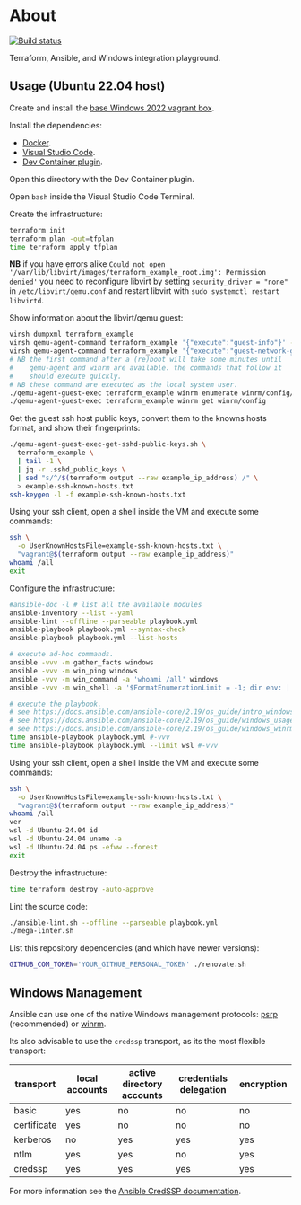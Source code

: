 # About

[![Build status](https://github.com/rgl/terraform-libvirt-ansible-windows-example/workflows/build/badge.svg)](https://github.com/rgl/terraform-libvirt-ansible-windows-example/actions?query=workflow%3Abuild)

Terraform, Ansible, and Windows integration playground.

## Usage (Ubuntu 22.04 host)

Create and install the [base Windows 2022 vagrant box](https://github.com/rgl/windows-vagrant).

Install the dependencies:

* [Docker](https://docs.docker.com/engine/install/).
* [Visual Studio Code](https://code.visualstudio.com).
* [Dev Container plugin](https://marketplace.visualstudio.com/items?itemName=ms-vscode-remote.remote-containers).

Open this directory with the Dev Container plugin.

Open `bash` inside the Visual Studio Code Terminal.

Create the infrastructure:

```bash
terraform init
terraform plan -out=tfplan
time terraform apply tfplan
```

**NB** if you have errors alike `Could not open '/var/lib/libvirt/images/terraform_example_root.img': Permission denied'` you need to reconfigure libvirt by setting `security_driver = "none"` in `/etc/libvirt/qemu.conf` and restart libvirt with `sudo systemctl restart libvirtd`.

Show information about the libvirt/qemu guest:

```bash
virsh dumpxml terraform_example
virsh qemu-agent-command terraform_example '{"execute":"guest-info"}' --pretty
virsh qemu-agent-command terraform_example '{"execute":"guest-network-get-interfaces"}' --pretty
# NB the first command after a (re)boot will take some minutes until
#    qemu-agent and winrm are available. the commands that follow it
#    should execute quickly.
# NB these command are executed as the local system user.
./qemu-agent-guest-exec terraform_example winrm enumerate winrm/config/listener
./qemu-agent-guest-exec terraform_example winrm get winrm/config
```

Get the guest ssh host public keys, convert them to the knowns hosts format,
and show their fingerprints:

```bash
./qemu-agent-guest-exec-get-sshd-public-keys.sh \
  terraform_example \
  | tail -1 \
  | jq -r .sshd_public_keys \
  | sed "s/^/$(terraform output --raw example_ip_address) /" \
  > example-ssh-known-hosts.txt
ssh-keygen -l -f example-ssh-known-hosts.txt
```

Using your ssh client, open a shell inside the VM and execute some commands:

```bash
ssh \
  -o UserKnownHostsFile=example-ssh-known-hosts.txt \
  "vagrant@$(terraform output --raw example_ip_address)"
whoami /all
exit
```

Configure the infrastructure:

```bash
#ansible-doc -l # list all the available modules
ansible-inventory --list --yaml
ansible-lint --offline --parseable playbook.yml
ansible-playbook playbook.yml --syntax-check
ansible-playbook playbook.yml --list-hosts

# execute ad-hoc commands.
ansible -vvv -m gather_facts windows
ansible -vvv -m win_ping windows
ansible -vvv -m win_command -a 'whoami /all' windows
ansible -vvv -m win_shell -a '$FormatEnumerationLimit = -1; dir env: | Sort-Object Name | Format-Table -AutoSize | Out-String -Stream -Width ([int]::MaxValue) | ForEach-Object {$_.TrimEnd()}' windows

# execute the playbook.
# see https://docs.ansible.com/ansible-core/2.19/os_guide/intro_windows.html
# see https://docs.ansible.com/ansible-core/2.19/os_guide/windows_usage.html
# see https://docs.ansible.com/ansible-core/2.19/os_guide/windows_winrm.html#winrm-limitations
time ansible-playbook playbook.yml #-vvv
time ansible-playbook playbook.yml --limit wsl #-vvv
```

Using your ssh client, open a shell inside the VM and execute some commands:

```bash
ssh \
  -o UserKnownHostsFile=example-ssh-known-hosts.txt \
  "vagrant@$(terraform output --raw example_ip_address)"
whoami /all
ver
wsl -d Ubuntu-24.04 id
wsl -d Ubuntu-24.04 uname -a
wsl -d Ubuntu-24.04 ps -efww --forest
exit
```

Destroy the infrastructure:

```bash
time terraform destroy -auto-approve
```

Lint the source code:

```bash
./ansible-lint.sh --offline --parseable playbook.yml
./mega-linter.sh
```

List this repository dependencies (and which have newer versions):

```bash
GITHUB_COM_TOKEN='YOUR_GITHUB_PERSONAL_TOKEN' ./renovate.sh
```

## Windows Management

Ansible can use one of the native Windows management protocols: [psrp](https://docs.ansible.com/ansible-core/2.19/collections/ansible/builtin/psrp_connection.html) (recommended) or [winrm](https://docs.ansible.com/ansible-core/2.19/collections/ansible/builtin/winrm_connection.html).

Its also advisable to use the `credssp` transport, as its the most flexible transport:

| transport   | local accounts | active directory accounts | credentials delegation | encryption |
|-------------|----------------|---------------------------|------------------------|------------|
| basic       | yes            | no                        | no                     | no         |
| certificate | yes            | no                        | no                     | no         |
| kerberos    | no             | yes                       | yes                    | yes        |
| ntlm        | yes            | yes                       | no                     | yes        |
| credssp     | yes            | yes                       | yes                    | yes        |

For more information see the [Ansible CredSSP documentation](https://docs.ansible.com/ansible-core/2.19/os_guide/windows_winrm.html#credssp).

